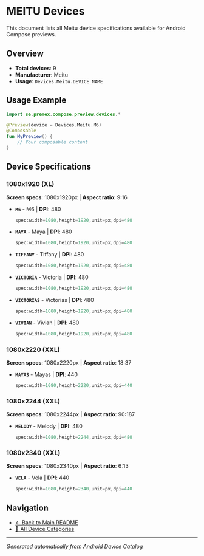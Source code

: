 # MEITU Devices

This document lists all Meitu device specifications available for Android Compose previews.

## Overview

- **Total devices**: 9
- **Manufacturer**: Meitu
- **Usage**: `Devices.Meitu.DEVICE_NAME`

## Usage Example

```kotlin
import se.premex.compose.preview.devices.*

@Preview(device = Devices.Meitu.M6)
@Composable
fun MyPreview() {
    // Your composable content
}
```

## Device Specifications

### 1080x1920 (XL)

**Screen specs**: 1080x1920px | **Aspect ratio**: 9:16

- **`M6`** - M6 | **DPI**: 480
  ```kotlin
  spec:width=1080,height=1920,unit=px,dpi=480
  ```

- **`MAYA`** - Maya | **DPI**: 480
  ```kotlin
  spec:width=1080,height=1920,unit=px,dpi=480
  ```

- **`TIFFANY`** - Tiffany | **DPI**: 480
  ```kotlin
  spec:width=1080,height=1920,unit=px,dpi=480
  ```

- **`VICTORIA`** - Victoria | **DPI**: 480
  ```kotlin
  spec:width=1080,height=1920,unit=px,dpi=480
  ```

- **`VICTORIAS`** - Victorias | **DPI**: 480
  ```kotlin
  spec:width=1080,height=1920,unit=px,dpi=480
  ```

- **`VIVIAN`** - Vivian | **DPI**: 480
  ```kotlin
  spec:width=1080,height=1920,unit=px,dpi=480
  ```

### 1080x2220 (XXL)

**Screen specs**: 1080x2220px | **Aspect ratio**: 18:37

- **`MAYAS`** - Mayas | **DPI**: 440
  ```kotlin
  spec:width=1080,height=2220,unit=px,dpi=440
  ```

### 1080x2244 (XXL)

**Screen specs**: 1080x2244px | **Aspect ratio**: 90:187

- **`MELODY`** - Melody | **DPI**: 480
  ```kotlin
  spec:width=1080,height=2244,unit=px,dpi=480
  ```

### 1080x2340 (XXL)

**Screen specs**: 1080x2340px | **Aspect ratio**: 6:13

- **`VELA`** - Vela | **DPI**: 440
  ```kotlin
  spec:width=1080,height=2340,unit=px,dpi=440
  ```

## Navigation

- [← Back to Main README](../../README.md)
- [📱 All Device Categories](../README.md)

---
*Generated automatically from Android Device Catalog*
